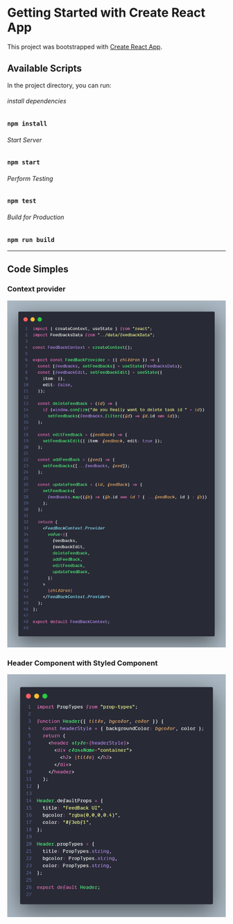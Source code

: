 # Getting Started with Create React App

This project was bootstrapped with [Create React App](https://github.com/facebook/create-react-app).

## Available Scripts

In the project directory, you can run:

###### install dependencies 
### `npm install`

###### Start Server
### `npm start`

###### Perform Testing
### `npm test`

###### Build for Production
### `npm run build`

****

## Code Simples 


### Context provider

![Context API Provider](./public/_README_IMGS/context.png)


### Header Component with Styled Component 

![Context API Provider](./public/_README_IMGS/header.png)

